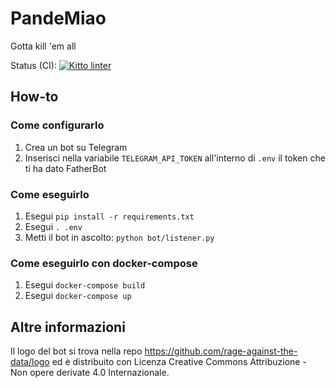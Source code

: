 # PandeMiao
Gotta kill 'em all

Status (CI): 
[![Kitto linter](https://github.com/rage-against-the-data/PandeMiao/workflows/kitto%20linter/badge.svg)](https://github.com/rage-against-the-data/PandeMiao/actions?workflow=kitto_linter)

## How-to
### Come configurarlo
1. Crea un bot su Telegram
2. Inserisci nella variabile `TELEGRAM_API_TOKEN` all'interno di `.env` il token che ti ha dato FatherBot

### Come eseguirlo
1. Esegui `pip install -r requirements.txt`
2. Esegui `. .env`
3. Metti il bot in ascolto: `python bot/listener.py`

### Come eseguirlo con docker-compose
1. Esegui `docker-compose build`
2. Esegui `docker-compose up`

## Altre informazioni
Il logo del bot si trova nella repo https://github.com/rage-against-the-data/logo ed è distribuito con Licenza Creative Commons Attribuzione - Non opere derivate 4.0 Internazionale.
